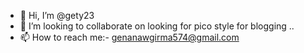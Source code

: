 - 👋 Hi, I’m @gety23
- 💞️ I’m looking to collaborate on looking for pico style for blogging ..
- 📫 How to reach me:- genanawgirma574@gmail.com

<!---
gety23/gety23 is a ✨ special ✨ repository because its `README.md` (this file) appears on your GitHub profile.
You can click the Preview link to take a look at your changes.
--->
